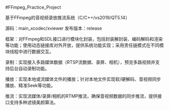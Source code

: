 #FFmpeg_Practice_Project

基于FFmpeg的音视频录放推流系统（C/C++/vs2019/QT5.14）

源码：main_xcodec/xviewer 
发布版本：release

框架：对FFmpeg和SDL接口进行模块化封装，包括封装解封装、编码解码和渲染等功能；使用动态链接库对外开放，提供系统功能实现；采用责任链模式在不同模块线程中进行数据交互。

录制：实现接入多路媒体数据（RTSP流数据、录屏、相机），预览多路视频并支持后台自动录制功能。

播放：实现本地或流媒体文件的播放；针对本地文件实现软/硬解码、音视频同步播放、精准Seek等功能。

推流：实现流媒体/录屏/相机的RTMP推流，确保音视频数据的同步推流，提供接口支持多种滤镜美颜算法。
